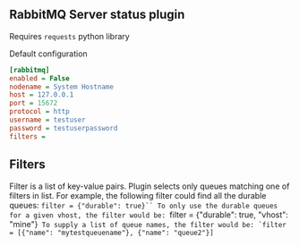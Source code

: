 RabbitMQ Server status plugin
------------------------
Requires `requests` python library

Default configuration
``` ini
[rabbitmq]
enabled = False
nodename = System Hostname
host = 127.0.0.1
port = 15672
protocol = http
username = testuser
password = testuserpassword
filters =
```

Filters
-------
Filter is a list of key-value pairs. Plugin selects only queues matching one of filters in list.
For example, the following filter could find all the durable queues:
`filter = {"durable": true}``
To only use the durable queues for a given vhost, the filter would be:
`filter = {"durable": true, "vhost": "mine"}``
To supply a list of queue names, the filter would be:
`filter = [{"name": "mytestqueuename"}, {"name": "queue2"}]``
